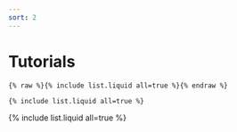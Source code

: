 ```yaml
---
sort: 2
---
```


# Tutorials

```
{% raw %}{% include list.liquid all=true %}{% endraw %}

{% include list.liquid all=true %}
```

{% include list.liquid all=true %}
